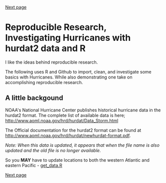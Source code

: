 [Next page](2nd.md)
# Reproducible Research, Investigating Hurricanes with hurdat2 data and R
I like the ideas behind reproducible research.  

The following uses R and Github to import, clean, and investigate some basics with Hurricanes. While also demonstrating one take on accomplishing reproducible research.

## A little backgound

NOAA's National Hurricane Center publishes historical hurricane data in the hurdat2 format.
The complete list of available data is here;
http://www.aoml.noaa.gov/hrd/hurdat/Data_Storm.html

The Official documentation for the hurdat2 format can be found at   http://www.aoml.noaa.gov/hrd/hurdat/newhurdat-format.pdf.

*Note: When this data is updated, it appears that when the file name is also updated and the old file is no longer available.*

So you **MAY** have to update locations to both the western Atlantic and eastern Pacific - [get_data.R](get_data.R#L7-L8)

[Next page](2nd.md)
